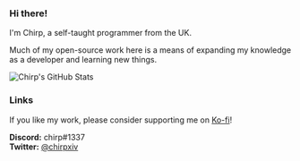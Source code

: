 ### Hi there!

I'm Chirp, a self-taught programmer from the UK.

Much of my open-source work here is a means of expanding my knowledge as a developer and learning new things.

![Chirp's GitHub Stats](https://github-readme-stats-khaki-gamma.vercel.app/api/top-langs/?username=chirpxiv&layout=compact&theme=dracula&hide=GLSL)

### Links

If you like my work, please consider supporting me on [Ko-fi](https://ko-fi.com/chirpxiv)!

**Discord:** chirp#1337
<br/>
**Twitter:** [@chirpxiv](https://twitter.com/chirpxiv)
